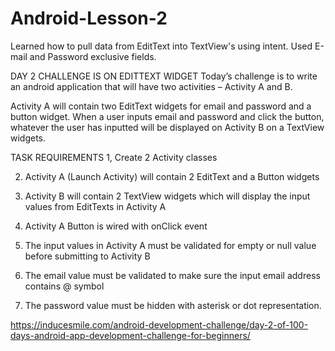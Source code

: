 # Android-Lesson-2

Learned how to pull data from EditText into TextView's using intent.
Used E-mail and Password exclusive fields.

DAY 2 CHALLENGE IS ON EDITTEXT WIDGET
Today’s challenge is to write an android application that will have two activities – Activity A and B.

Activity A will contain two EditText widgets for email and password and a button widget. When a user inputs email and password and click the button, whatever the user has inputted will be displayed on Activity B on a TextView widgets.

TASK REQUIREMENTS
1, Create 2 Activity classes

2. Activity A (Launch Activity) will contain 2 EditText and a Button widgets

3. Activity B will contain 2 TextView widgets which will display the input values from EditTexts in Activity A

4. Activity A Button is wired with onClick event

5. The input values in Activity A must be validated for empty or null value before submitting to Activity B

6. The email value must be validated to make sure the input email address contains @ symbol

7. The password value must be hidden with asterisk or dot representation.

https://inducesmile.com/android-development-challenge/day-2-of-100-days-android-app-development-challenge-for-beginners/
